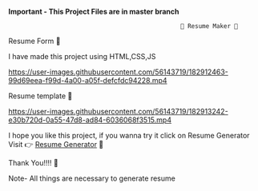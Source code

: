    <b>Important - This Project Files are in master branch</b>
                                                    
                                                    📃 Resume Maker 📃
 Resume Form 🤟
 
 I have made this project using HTML,CSS,JS
                    
                    

https://user-images.githubusercontent.com/56143719/182912463-99d69eea-f99d-4a00-a05f-defcfdc94228.mp4

Resume template 🤟



https://user-images.githubusercontent.com/56143719/182913242-e30b720d-0a55-47d8-ad84-6036068f3515.mp4

I hope you like this project, if you wanna try it click on Resume Generator
                                                                               Visit 👉 <a href="https://a593.github.io/ResumeMaker/">Resume Generator</a> 📜
                
                
Thank You!!!! 🙂   

 Note- All things are necessary to generate resume
